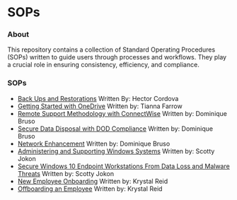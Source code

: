 # SOPs

### About 
This repository contains a collection of Standard Operating Procedures (SOPs) written to guide users through processes and workflows. They play a crucial role in ensuring consistency, efficiency, and compliance. 

### SOPs
- [Back Ups and Restorations](SOP-back-ups-and-restorations.md) Written By: Hector Cordova
- [Getting Started with OneDrive](SOP-getting-started-with-onedrive.md) Written by: Tianna Farrow
- [Remote Support Methodology with ConnectWise](rSOP-remote-support.md) Written by: Dominique Bruso
- [Secure Data Disposal with DOD Compliance](SOP-secure-disposal.md) Written by: Dominique Bruso
- [Network Enhancement](SOP-network-enhancement.md) Written by: Dominique Bruso
- [Administering and Supporting Windows Systems](SOP-adminsupport-windows10.md) Written by: Scotty Jokon
- [Secure Windows 10 Endpoint Workstations From Data Loss and Malware Threats](SOP-secure-endpoint.md) Written by: Scotty Jokon
- [New Employee Onboarding](SOP-employee-onboarding.md) Written by: Krystal Reid
- [Offboarding an Employee](SOP-offboarding-employees.md) Written by: Krystal Reid
